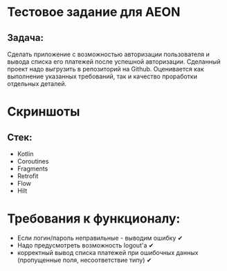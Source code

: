 # Тестовое задание для AEON
## Задача:
Сделать приложение с возможностью авторизации пользователя и вывода списка его платежей после успешной авторизации. 
Сделанный проект надо выгрузить в репозиторий на Github. Оценивается как выполнение указанных требований, так и качество проработки отдельных деталей.

# Скриншоты


## Стек:
* Kotlin
* Coroutines
* Fragments
* Retrofit
* Flow
* Hilt

# Требования к функционалу:
* Если логин/пароль неправильные - выводим ошибку ✔
* Надо предусмотреть возможность logout'а ✔
* корректный вывод списка платежей при ошибочных данных (пропущенные поля, несоответствие типу) ✔
